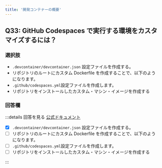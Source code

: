 ```yaml
---
title: '開発コンテナーの概要'
---
```


## Q33: GitHub Codespaces で実行する環境をカスタマイズするには？

### 選択肢

- `.devcontainer/devcontainer.json` 設定ファイルを作成する。
- リポジトリのルートにカスタム Dockerfile を作成することで、以下のようになります。
- `.github/codespaces.yml`設定ファイルを作成します。
- リポジトリをインストールしたカスタム・マシン・イメージを作成する

### 回答欄

:::details 回答を見る
[公式ドキュメント](https://docs.github.com/ja/codespaces/setting-up-your-project-for-codespaces/adding-a-dev-container-configuration/introduction-to-dev-containers)

- [x] `.devcontainer/devcontainer.json` 設定ファイルを作成する。
- [ ] リポジトリのルートにカスタム Dockerfile を作成することで、以下のようになります。
- [ ] `.github/codespaces.yml`設定ファイルを作成します。
- [ ] リポジトリをインストールしたカスタム・マシン・イメージを作成する

:::
